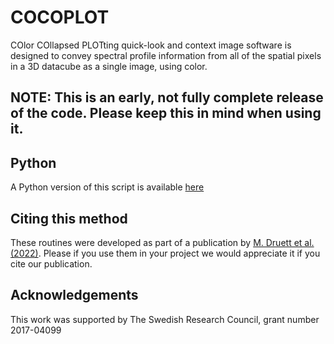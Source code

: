 # COCOPLOT
COlor COllapsed PLOTting quick-look and context image software is designed to convey spectral profile information from all of the spatial pixels in a 3D datacube as a single image, using color.

## NOTE: This is an early, not fully complete release of the code. Please keep this in mind when using it. 

## Python
A Python version of this script is available [here](https://github.com/AlexPietrow/COCO)

## Citing this method
These routines were developed as part of a publication by
[M. Druett et al. (2022)](https://ui.adsabs.harvard.edu/abs/2021arXiv211110786D/abstract).
Please if you use them in your project we would appreciate
it if you cite our publication.

## Acknowledgements
This work was supported by The Swedish Research Council, grant number 2017-04099
